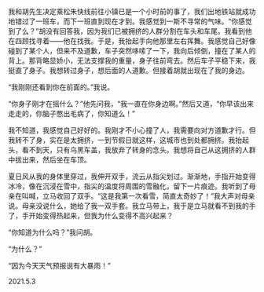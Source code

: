 我和胡先生决定乘松朱快线前往小镇已是一个小时前的事了，我们出地铁站就成功地错过了一班车，而下一班直到现在才到。我感觉到一斯不寻常的气味。“你感觉到了么？”胡没有回答我，因为我们已被拥挤的人群分割在车头和车尾。我看到他在四顾找寻着——他在找我。于是，我抬起手向他那里左右挥舞。我感觉自己好像碰到了某个人，但来不及道歉，车子突然哆嗦了一下，我向后倾倒，撞在了某人的背上。那背略显娇小，无法支撑我的重量，身子往前弯去。然后车子平稳下来，我挺直了身子。我想转过身子，想后面的人道歉。但接着胡就出现在了我的身边。

“我刚刚还看到你在前面的。”我说。

“你身子刚才在摇什么？”他先问我，“我一直在你身边啊。”然后又道，“你早该出来走走的，你脑子憋出毛病了，你知道么！”

我不知道，我感觉自己好好的。我刚才不小心撞了人，我需要向对方道歉才行。但我转不了身，实在是太拥挤，一到节假日就这样，这城市也到处都拥挤。我抬起头，看不到天，只有乌黑车盖，我放弃了转身的念头。我想将自己从这拥挤的人群中拔出来，然后坐在车顶。

夏日风从我的身体里穿过，我伸开双手，流云从指尖划过。渐渐地，手指开始变得冰冷，像在沉浸在雪中，指尖的温度将周围的雪融化，留下一片痕迹。我听到了母亲在叫喊，立马收回了双手。“这是我第一次看雪，简直太奇妙了！”我大声对母亲说。母亲没说什么，她给了我一双手套。我立马带上，我于是立马就看不到我的手了，手开始变得热起来，但我为什么变得不高兴起来？

“你知道为什么吗？”我问胡。

“为什么？”

“因为今天天气预报说有大暴雨！”

2021.5.3